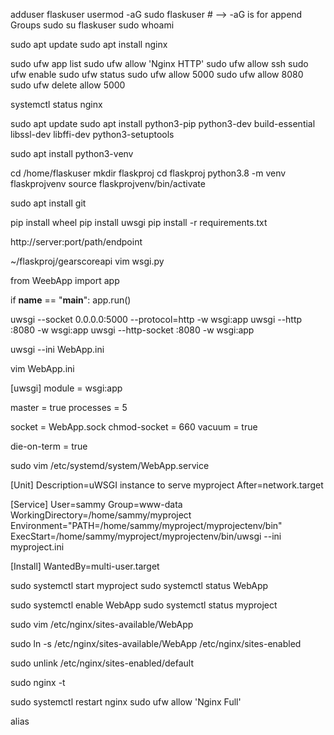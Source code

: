 adduser flaskuser
usermod -aG sudo flaskuser # --> -aG is for append Groups
sudo su flaskuser
sudo whoami

sudo apt update
sudo apt install nginx

sudo ufw app list
sudo ufw allow 'Nginx HTTP'
sudo ufw allow ssh
sudo ufw enable
sudo ufw status
sudo ufw allow 5000
sudo ufw allow 8080
sudo ufw delete allow 5000

systemctl status nginx


sudo apt update
sudo apt install python3-pip python3-dev build-essential libssl-dev libffi-dev python3-setuptools

sudo apt install python3-venv

cd /home/flaskuser
mkdir flaskproj
cd flaskproj
python3.8 -m venv flaskprojvenv
source flaskprojvenv/bin/activate

sudo apt install git

pip install wheel
pip install uwsgi
pip install -r requirements.txt

http://server:port/path/endpoint

~/flaskproj/gearscoreapi
vim wsgi.py

from WeebApp import app

if __name__ == "__main__":
    app.run()


uwsgi --socket 0.0.0.0:5000 --protocol=http -w wsgi:app
uwsgi --http :8080 -w wsgi:app
uwsgi --http-socket :8080 -w wsgi:app

uwsgi --ini WebApp.ini

vim WebApp.ini

[uwsgi]
module = wsgi:app

master = true
processes = 5

socket = WebApp.sock
chmod-socket = 660
vacuum = true

die-on-term = true


sudo vim /etc/systemd/system/WebApp.service

[Unit]
Description=uWSGI instance to serve myproject
After=network.target

[Service]
User=sammy
Group=www-data
WorkingDirectory=/home/sammy/myproject
Environment="PATH=/home/sammy/myproject/myprojectenv/bin"
ExecStart=/home/sammy/myproject/myprojectenv/bin/uwsgi --ini myproject.ini

[Install]
WantedBy=multi-user.target


sudo systemctl start myproject
sudo systemctl status WebApp

sudo systemctl enable WebApp
sudo systemctl status myproject


sudo vim /etc/nginx/sites-available/WebApp

sudo ln -s /etc/nginx/sites-available/WebApp /etc/nginx/sites-enabled

sudo unlink /etc/nginx/sites-enabled/default

sudo nginx -t

sudo systemctl restart nginx
sudo ufw allow 'Nginx Full'

alias